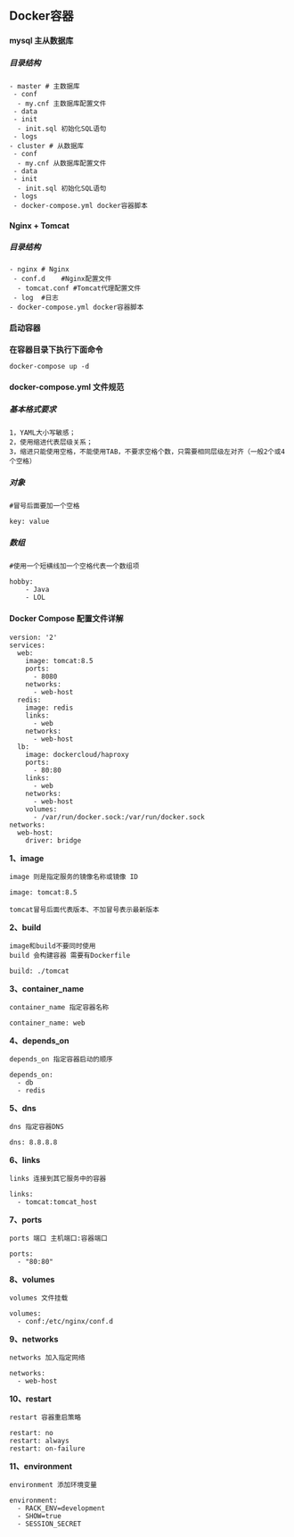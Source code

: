 ## Docker容器
#### mysql 主从数据库
##### 目录结构
```
- master # 主数据库
 - conf
  - my.cnf 主数据库配置文件
 - data
 - init
  - init.sql 初始化SQL语句
 - logs
- cluster # 从数据库
 - conf
  - my.cnf 从数据库配置文件
 - data
 - init
  - init.sql 初始化SQL语句
 - logs
 - docker-compose.yml docker容器脚本
```
#### Nginx + Tomcat
##### 目录结构
```
- nginx # Nginx
 - conf.d    #Nginx配置文件
  - tomcat.conf #Tomcat代理配置文件
 - log  #日志
- docker-compose.yml docker容器脚本
```
#### 启动容器
**在容器目录下执行下面命令**
```
docker-compose up -d
```

#### docker-compose.yml 文件规范
##### 基本格式要求
```
1，YAML大小写敏感；
2，使用缩进代表层级关系；
3，缩进只能使用空格，不能使用TAB，不要求空格个数，只需要相同层级左对齐（一般2个或4个空格）
```
##### 对象
```
#冒号后面要加一个空格

key: value
```
##### 数组
```
#使用一个短横线加一个空格代表一个数组项

hobby:
    - Java
    - LOL
```
#### Docker Compose 配置文件详解
```
version: '2'
services:
  web:
    image: tomcat:8.5
    ports:
      - 8080
    networks:
      - web-host
  redis:
    image: redis
    links:
      - web
    networks:
      - web-host
  lb:
    image: dockercloud/haproxy
    ports:
      - 80:80
    links:
      - web
    networks:
      - web-host
    volumes:
      - /var/run/docker.sock:/var/run/docker.sock
networks:
  web-host:
    driver: bridge
```
**1、image**
```
image 则是指定服务的镜像名称或镜像 ID

image: tomcat:8.5

tomcat冒号后面代表版本、不加冒号表示最新版本
```
**2、build**
```
image和build不要同时使用
build 会构建容器 需要有Dockerfile

build: ./tomcat
```
**3、container_name**
```
container_name 指定容器名称

container_name: web
```
**4、depends_on**
```
depends_on 指定容器启动的顺序

depends_on:
  - db
  - redis
```
**5、dns**
```
dns 指定容器DNS

dns: 8.8.8.8
```
**6、links**
```
links 连接到其它服务中的容器

links:
  - tomcat:tomcat_host
```
**7、ports**
```
ports 端口 主机端口:容器端口

ports:
  - "80:80"
```
**8、volumes**
```
volumes 文件挂载

volumes:
  - conf:/etc/nginx/conf.d
```
**9、networks**
```
networks 加入指定网络

networks:
  - web-host
```
**10、restart**
 ```
restart 容器重启策略
 
restart: no
restart: always
restart: on-failure
```
**11、environment**
```
environment 添加环境变量

environment:
  - RACK_ENV=development
  - SHOW=true
  - SESSION_SECRET
```


